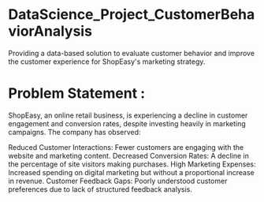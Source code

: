 # DataScience_Project_CustomerBehaviorAnalysis
Providing a data-based solution to evaluate customer behavior and improve the customer experience for ShopEasy's marketing strategy.

# Problem Statement :
ShopEasy, an online retail business, is experiencing a decline in customer engagement and conversion rates, despite investing heavily in marketing campaigns. The company has observed:

Reduced Customer Interactions: Fewer customers are engaging with the website and marketing content.
Decreased Conversion Rates: A decline in the percentage of site visitors making purchases.
High Marketing Expenses: Increased spending on digital marketing but without a proportional increase in revenue.
Customer Feedback Gaps: Poorly understood customer preferences due to lack of structured feedback analysis.
